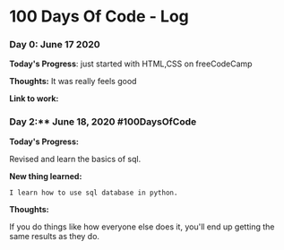 # 100 Days Of Code - Log

### Day 0: June 17 2020

**Today's Progress**: just started with HTML,CSS on freeCodeCamp

**Thoughts:** It was really feels good

**Link to work:** 




### Day 2:** June 18, 2020 #100DaysOfCode 

**Today's Progress:**

   Revised and learn the basics of sql.
   
 **New thing learned:**
 
    I learn how to use sql database in python. 
    
**Thoughts:**

   If you do things like how everyone else does it, you'll end up getting the same results as they do.
   
